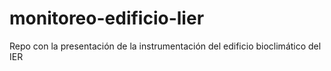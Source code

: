 # monitoreo-edificio-lier
Repo con la presentación de la instrumentación del edificio bioclimático del IER
